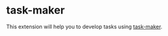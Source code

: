 # task-maker

This extension will help you to develop tasks using [task-maker](https://github.com/edomora97/task-maker-rust).
